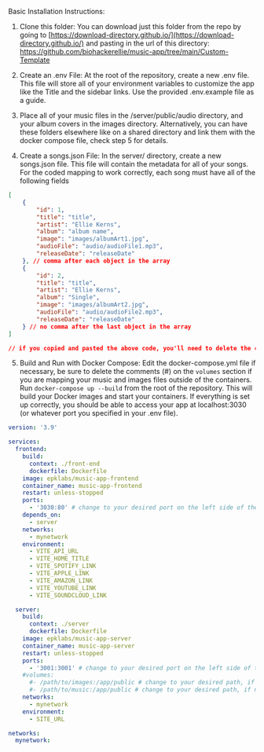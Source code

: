 Basic Installation Instructions:

1. Clone this folder: You can download just this folder from the repo by going to [https://download-directory.github.io/](https://download-directory.github.io/) and pasting in the url of this directory: https://github.com/biohackerellie/music-app/tree/main/Custom-Template

2. Create an .env File: At the root of the repository, create a new .env file. This file will store all of your environment variables to customize the app like the Title and the sidebar links. Use the provided .env.example file as a guide.

3. Place all of your music files in the /server/public/audio directory, and your album covers in the images directory. Alternatively, you can have these folders elsewhere like on a shared directory and link them with the docker compose file, check step 5 for details.

4. Create a songs.json File: In the server/ directory, create a new songs.json file. This file will contain the metadata for all of your songs. For the coded mapping to work correctly, each song must have all of the following fields

```json
[
	{
		"id": 1,
		"title": "title",
		"artist": "Ellie Kerns",
		"album": "album name",
		"image": "images/albumArt1.jpg",
		"audioFile": "audio/audioFile1.mp3",
		"releaseDate": "releaseDate"
	}, // comma after each object in the array
	{
		"id": 2,
		"title": "title",
		"artist": "Ellie Kerns",
		"album": "Single",
		"image": "images/albumArt2.jpg",
		"audioFile": "audio/audioFile2.mp3",
		"releaseDate": "releaseDate"
	} // no comma after the last object in the array
]

// if you copied and pasted the above code, you'll need to delete the comments (//) or it will break your code

```


5. Build and Run with Docker Compose: Edit the docker-compose.yml file if necessary, be sure to delete the comments (#) on the `volumes` section if you are mapping your music and images files outside of the containers. Run `docker-compose up --build` from the root of the repository. This will build your Docker images and start your containers. If everything is set up correctly, you should be able to access your app at localhost:3030 (or whatever port you specified in your .env file). 
```yaml
version: '3.9'

services:
  frontend:
    build:
      context: ./front-end
      dockerfile: Dockerfile
    image: epklabs/music-app-frontend
    container_name: music-app-frontend
    restart: unless-stopped
    ports:
      - '3030:80' # change to your desired port on the left side of the colon. Do not touch the right side, and make sure to update the port in your .env file
    depends_on:
      - server
    networks:
      - mynetwork
    environment:
      - VITE_API_URL
      - VITE_HOME_TITLE
      - VITE_SPOTIFY_LINK
      - VITE_APPLE_LINK
      - VITE_AMAZON_LINK
      - VITE_YOUTUBE_LINK
      - VITE_SOUNDCLOUD_LINK

  server:
    build:
      context: ./server
      dockerfile: Dockerfile
    image: epklabs/music-app-server
    container_name: music-app-server
    restart: unless-stopped
    ports:
      - '3001:3001' # change to your desired port on the left side of the colon. Do not touch the right side and make sure to update the port in your .env file
    #volumes:
      #- /path/to/images:/app/public # change to your desired path, if not using the default, on the left side of the colon. It must be in a folder called Images. Do not touch the right side
      #- /path/to/music:/app/public # change to your desired path, if not using the default, on the left side of the colon. It must be in a folder called Music. Do not touch the right side
    networks:
      - mynetwork
    environment:
      - SITE_URL

networks:
  mynetwork:
```